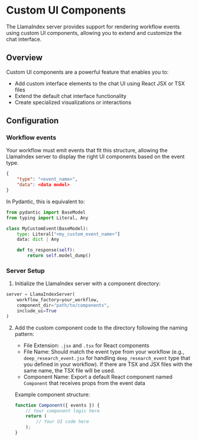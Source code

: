 # Custom UI Components

The LlamaIndex server provides support for rendering workflow events using custom UI components, allowing you to extend and customize the chat interface.

## Overview

Custom UI components are a powerful feature that enables you to:

- Add custom interface elements to the chat UI using React JSX or TSX files
- Extend the default chat interface functionality
- Create specialized visualizations or interactions

## Configuration

### Workflow events

Your workflow must emit events that fit this structure, allowing the LlamaIndex server to display the right UI components based on the event type.

```json
{
    "type": "<event_name>",
    "data": <data model>
}
```

In Pydantic, this is equivalent to:

```python
from pydantic import BaseModel
from typing import Literal, Any

class MyCustomEvent(BaseModel):
    type: Literal["<my_custom_event_name>"]
    data: dict | Any

    def to_response(self):
        return self.model_dump()
```

### Server Setup

1. Initialize the LlamaIndex server with a component directory:

```python
server = LlamaIndexServer(
    workflow_factory=your_workflow,
    component_dir="path/to/components",
    include_ui=True
)
```

2. Add the custom component code to the directory following the naming pattern:

   - File Extension: `.jsx` and `.tsx` for React components
   - File Name: Should match the event type from your workflow (e.g., `deep_research_event.jsx` for handling `deep_research_event` type that you defined in your workflow). If there are TSX and JSX files with the same name, the TSX file will be used.
   - Component Name: Export a default React component named `Component` that receives props from the event data

   Example component structure:

   ```jsx
   function Component({ events }) {
       // Your component logic here
       return (
           // Your UI code here
       );
   }
   ```
